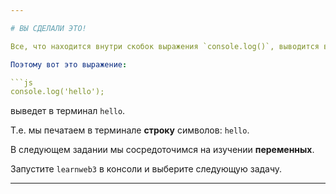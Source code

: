 ```yaml
---

# ВЫ СДЕЛАЛИ ЭТО!

Все, что находится внутри скобок выражения `console.log()`, выводится в терминал.

Поэтому вот это выражение:

```js
console.log('hello');
```

выведет в терминал `hello`.

Т.е. мы печатаем в терминале **строку** символов: `hello`.

В следующем задании мы сосредоточимся на изучении **переменных**.

Запустите `learnweb3` в консоли и выберите следующую задачу.

---
```

